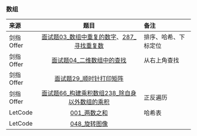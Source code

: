 ### 数组
来源|题目|备注
:---|:---:|:---|
剑指Offer|[面试题03_数组中重复的数字](JianZhiOffer/面试题03_数组中重复的数字.py)、[287_寻找重复数](Leetcode/287_寻找重复数.py)|排序、哈希、下标定位|
剑指Offer|[面试题04_二维数组中的查找](JianZhiOffer/面试题04_二维数组中的查找.py)|从右上角查找
剑指Offer|[面试题29_顺时针打印矩阵](JianZhiOffer/面试题29_顺时针打印矩阵.py)||
剑指Offer|[面试题66_构建乘积数组](JianZhiOffer/面试题66_构建乘积数组.py)[238_除自身以外数组的乘积](Leetcode/238_除自身以外数组的乘积.py)|正反遍历|
LetCode|[001_两数之和](Leetcode/001_两数之和.py)|哈希表|
LetCode|[048_旋转图像](Leetcode/048_旋转图像.py)||

